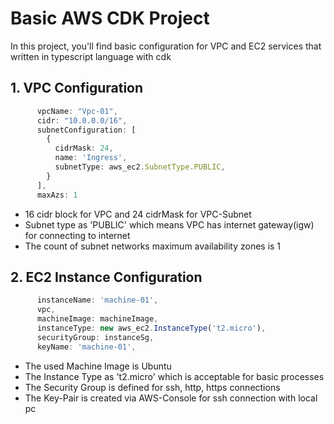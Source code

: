 # Basic AWS CDK Project
In this project, you'll find basic configuration for VPC and EC2 services that written in typescript language with cdk
## 1. VPC Configuration
```typescript
      vpcName: "Vpc-01",
      cidr: "10.0.0.0/16",
      subnetConfiguration: [
        {
          cidrMask: 24,
          name: 'Ingress',
          subnetType: aws_ec2.SubnetType.PUBLIC,
        }
      ],
      maxAzs: 1
```
* 16 cidr block for VPC and 24 cidrMask for VPC-Subnet
* Subnet type as 'PUBLIC' which means VPC has internet gateway(igw) for connecting to internet
* The count of subnet networks maximum availability zones is 1
## 2. EC2 Instance Configuration

```typescript
      instanceName: 'machine-01',
      vpc,
      machineImage: machineImage,
      instanceType: new aws_ec2.InstanceType('t2.micro'),
      securityGroup: instanceSg,
      keyName: 'machine-01',
```
* The used Machine Image is Ubuntu
* The Instance Type as 't2.micro' which is acceptable for basic processes
* The Security Group is defined for ssh, http, https connections
* The Key-Pair is created via AWS-Console for ssh connection with local pc



